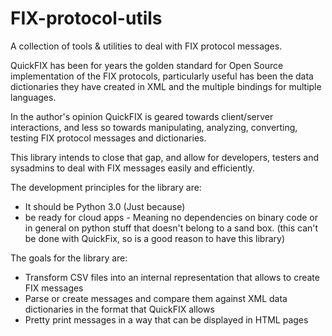 # FIX-protocol-utils
A collection of tools &amp; utilities to deal with FIX protocol messages.

QuickFIX has been for years the golden standard for Open Source implementation of the FIX protocols, particularly useful has been the data dictionaries they have created in XML and the multiple bindings for multiple languages.

In the author's opinion QuickFIX is geared towards client/server interactions, and less so towards manipulating, analyzing, converting, testing FIX protocol messages and dictionaries.

This library intends to close that gap, and allow for developers, testers and sysadmins to deal with FIX messages easily and efficiently. 

The development principles for the library are:
* It should be Python 3.0 (Just because)
* be ready for cloud apps - Meaning no dependencies on binary code or in general on python stuff that doesn't belong to a sand box. (this can't be done with QuickFix, so is a good reason to have this library)

The goals for the library are:
* Transform CSV files into an internal representation that allows to create FIX messages
* Parse or create messages and compare them against XML data dictionaries in the format that QuickFIX allows
* Pretty print messages in a way that can be displayed in HTML pages
